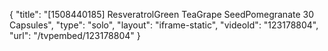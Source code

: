 {
    "title": "[1508440185] ResveratrolGreen TeaGrape SeedPomegranate  30 Capsules",
    "type": "solo",
    "layout": "iframe-static",
    "videoId": "123178804",
    "url": "\/tvpembed\/123178804"
}